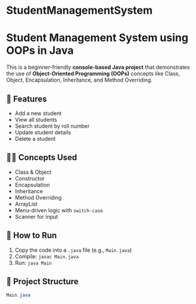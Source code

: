 # StudentManagementSystem
# Student Management System using OOPs in Java

This is a beginner-friendly **console-based Java project** that demonstrates the use of **Object-Oriented Programming (OOPs)** concepts like Class, Object, Encapsulation, Inheritance, and Method Overriding.

## 📌 Features
- Add a new student
- View all students
- Search student by roll number
- Update student details
- Delete a student

## 👨‍💻 Concepts Used
- Class & Object
- Constructor
- Encapsulation
- Inheritance
- Method Overriding
- ArrayList
- Menu-driven logic with `switch-case`
- Scanner for input

## 🚀 How to Run
1. Copy the code into a `.java` file (e.g., `Main.java`)
2. Compile: `javac Main.java`
3. Run: `java Main`

## 📁 Project Structure
```java
Main.java
